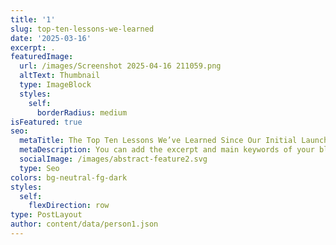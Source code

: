 ```yaml
---
title: '1'
slug: top-ten-lessons-we-learned
date: '2025-03-16'
excerpt: .
featuredImage:
  url: /images/Screenshot 2025-04-16 211059.png
  altText: Thumbnail
  type: ImageBlock
  styles:
    self:
      borderRadius: medium
isFeatured: true
seo:
  metaTitle: The Top Ten Lessons We’ve Learned Since Our Initial Launch
  metaDescription: You can add the excerpt and main keywords of your blog post here.
  socialImage: /images/abstract-feature2.svg
  type: Seo
colors: bg-neutral-fg-dark
styles:
  self:
    flexDirection: row
type: PostLayout
author: content/data/person1.json
---
```

